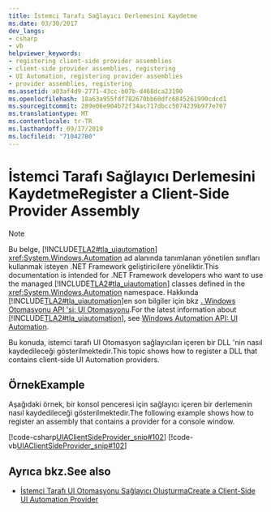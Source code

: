 ```yaml
---
title: İstemci Tarafı Sağlayıcı Derlemesini Kaydetme
ms.date: 03/30/2017
dev_langs:
- csharp
- vb
helpviewer_keywords:
- registering client-side provider assemblies
- client-side provider assemblies, registering
- UI Automation, registering provider assemblies
- provider assemblies, registering
ms.assetid: a03af4d9-2771-43cc-b07b-d468dca23190
ms.openlocfilehash: 18a63a955fdf782670bb60dfc6845261990cdcd1
ms.sourcegitcommit: 289e06e904b72f34ac717dbcc5074239b977e707
ms.translationtype: MT
ms.contentlocale: tr-TR
ms.lasthandoff: 09/17/2019
ms.locfileid: "71042780"
---
```

# <a name="register-a-client-side-provider-assembly"></a><span data-ttu-id="5c20c-102">İstemci Tarafı Sağlayıcı Derlemesini Kaydetme</span><span class="sxs-lookup"><span data-stu-id="5c20c-102">Register a Client-Side Provider Assembly</span></span>
> [!NOTE]
> <span data-ttu-id="5c20c-103">Bu belge, [!INCLUDE[TLA2#tla_uiautomation](../../../includes/tla2sharptla-uiautomation-md.md)] <xref:System.Windows.Automation> ad alanında tanımlanan yönetilen sınıfları kullanmak isteyen .NET Framework geliştiricilere yöneliktir.</span><span class="sxs-lookup"><span data-stu-id="5c20c-103">This documentation is intended for .NET Framework developers who want to use the managed [!INCLUDE[TLA2#tla_uiautomation](../../../includes/tla2sharptla-uiautomation-md.md)] classes defined in the <xref:System.Windows.Automation> namespace.</span></span> <span data-ttu-id="5c20c-104">Hakkında [!INCLUDE[TLA2#tla_uiautomation](../../../includes/tla2sharptla-uiautomation-md.md)]en son bilgiler için bkz [. Windows Otomasyonu API 'si: UI Otomasyonu](https://go.microsoft.com/fwlink/?LinkID=156746).</span><span class="sxs-lookup"><span data-stu-id="5c20c-104">For the latest information about [!INCLUDE[TLA2#tla_uiautomation](../../../includes/tla2sharptla-uiautomation-md.md)], see [Windows Automation API: UI Automation](https://go.microsoft.com/fwlink/?LinkID=156746).</span></span>  
  
 <span data-ttu-id="5c20c-105">Bu konuda, istemci tarafı UI Otomasyon sağlayıcıları içeren bir DLL 'nin nasıl kaydedileceği gösterilmektedir.</span><span class="sxs-lookup"><span data-stu-id="5c20c-105">This topic shows how to register a DLL that contains client-side UI Automation providers.</span></span>  
  
## <a name="example"></a><span data-ttu-id="5c20c-106">Örnek</span><span class="sxs-lookup"><span data-stu-id="5c20c-106">Example</span></span>  
 <span data-ttu-id="5c20c-107">Aşağıdaki örnek, bir konsol penceresi için sağlayıcı içeren bir derlemenin nasıl kaydedileceği gösterilmektedir.</span><span class="sxs-lookup"><span data-stu-id="5c20c-107">The following example shows how to register an assembly that contains a provider for a console window.</span></span>  
  
 [!code-csharp[UIAClientSideProvider_snip#102](../../../samples/snippets/csharp/VS_Snippets_Wpf/UIAClientSideProvider_snip/CSharp/CSClientProgram.cs#102)]
 [!code-vb[UIAClientSideProvider_snip#102](../../../samples/snippets/visualbasic/VS_Snippets_Wpf/UIAClientSideProvider_snip/visualbasic/csclientprogram.vb#102)]  
  
## <a name="see-also"></a><span data-ttu-id="5c20c-108">Ayrıca bkz.</span><span class="sxs-lookup"><span data-stu-id="5c20c-108">See also</span></span>

- [<span data-ttu-id="5c20c-109">İstemci Tarafı UI Otomasyonu Sağlayıcı Oluşturma</span><span class="sxs-lookup"><span data-stu-id="5c20c-109">Create a Client-Side UI Automation Provider</span></span>](create-a-client-side-ui-automation-provider.md)
